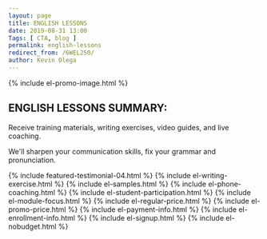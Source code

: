 ```yaml
--- 
layout: page 
title: ENGLISH LESSONS
date: 2019-08-31 13:00
Tags: [ CTA, blog ]
permalink: english-lessons
redirect_from: /6WEL250/ 
author: Kevin Olega 
--- 
```

{% include el-promo-image.html %}

<h2>ENGLISH LESSONS SUMMARY:</h2>
<p>Receive training materials, writing exercises, video guides, and live coaching.</p>
<p>We'll sharpen your communication skills, fix your grammar and pronunciation.</p>
{% include featured-testimonial-04.html %}
{% include el-writing-exercise.html %}
{% include el-samples.html %}
{% include el-phone-coaching.html %}
{% include el-student-participation.html %}
{% include el-module-focus.html %}
{% include el-regular-price.html %}
{% include el-promo-price.html %}
{% include el-payment-info.html %}
{% include el-enrollment-info.html %}
{% include el-signup.html %}
{% include el-nobudget.html %}